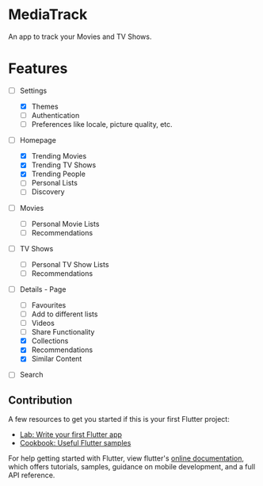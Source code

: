 # MediaTrack

An app to track your Movies and TV Shows.

# Features
- [ ] Settings
  - [x] Themes
  - [ ] Authentication
  - [ ] Preferences like locale, picture quality, etc.
- [ ] Homepage
  - [x] Trending Movies
  - [x] Trending TV Shows
  - [x] Trending People
  - [ ] Personal Lists
  - [ ] Discovery
- [ ] Movies
  - [ ] Personal Movie Lists
  - [ ] Recommendations
- [ ] TV Shows
  - [ ] Personal TV Show Lists
  - [ ] Recommendations
- [ ] Details - Page
  - [ ] Favourites
  - [ ] Add to different lists
  - [ ] Videos
  - [ ] Share Functionality
  - [x] Collections
  - [x] Recommendations
  - [x] Similar Content
- [ ] Search


## Contribution

A few resources to get you started if this is your first Flutter project:

- [Lab: Write your first Flutter app](https://flutter.dev/docs/get-started/codelab)
- [Cookbook: Useful Flutter samples](https://flutter.dev/docs/cookbook)

For help getting started with Flutter, view flutter's
[online documentation](https://flutter.dev/docs), which offers tutorials,
samples, guidance on mobile development, and a full API reference.
